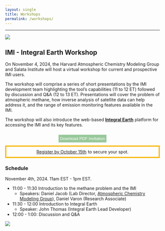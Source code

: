```yaml
---
layout: single
title: Workshops
permalink: /workshops/
---
```


<hr>
<img src = "{{ site.baseurl }}/assets/plots/WorkshopBrochure.png" />

## IMI - Integral Earth Workshop

On November 4, 2024, the Harvard Atmospheric Chemistry Modeling Group and Salata Institute will host a virtual workshop for current and prospective IMI users.

The workshop will comprise a series of short presentations by the IMI
development team highlighting the tool’s capabilities (11 to 12 ET) followed
by discussion and Q&A (12 to 13 ET). Presentations will cover the problem of
atmospheric methane, how inverse analysis of satellite data can help
address it, and the range of emission monitoring features available in the
IMI.

The workshop will also introduce the web-based <a href = "http://integralearth.github.io" target = "#"><strong>Integral Earth</strong></a> platform for accessing the IMI and its key features.

<div style = "width: 100%; display: flex; justify-content: center">
<a href = "{{site.baseurl}}/assets/invitation/workshop_invitation_final.pdf" download>
    <button style = "margin: 10px; background-color: #98c89a; color: white; outline: none; border: none; padding: 5px">
        Download PDF Invitation
    </button>
    </a>
</div>

<div style = "border: solid #F7BA14 4px; padding: 8px; display: flex; justify-content: center; gap: 5px">
<a href = "https://forms.gle/tTtPsDYypsFZqtAw9" target = "#">Register by October 15th</a> to secure your spot.
</div>

### Schedule

November 4th, 2024. 11am EST - 1pm EST.

- 11:00 - 11:30 Introduction to the methane problem and the IMI
  - Speakers: Daniel Jacob (Lab Director, <a href = "https://acmg.seas.harvard.edu/" target = "#">Atmospheric Chemistry Modeling Group</a>), Daniel Varon (Research Associate)
- 11:30 - 12:00 Introduction to Integral Earth
  - Speaker: John Thomas (Integral Earth Lead Developer)
- 12:00 - 1:00: Discussion and Q&A

<img src = "{{site.baseurl}}/assets/plots/Workflow.png" />
